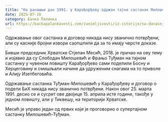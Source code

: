 ```yaml
---
title: "На данашњи дан 1991. у Карађорђеву одржан тајни састанак Милошевића и Туђмана"
date: 2025-07-10
category: Бачка Паланка
url: https://backapalankavesti.com/zanimljivosti/iz-istorije/na-danasnji-dan-1991-odrzan-tajni-sastanak-milosevica-i-tudjmana-u-karadjordjevu/
---
```


Одржавање овог састанка и договор никада нису званично потврђени, али су касније бројни извори саопштили да за то имају чврсте доказе.

Бивши председник Хрватске Стјепан Месић, 2018. је причао на ову тему и изјавио да су Слободан Милошевић и Фрањо Туђман на тајном састанку у чувеном ловишту Карађорђево сами поделили Босну и Херцеговину и смишљали начине да удруженим снагама на то приволе и Алију Изетбеговића.

Одржавање састанка Туђман-Милошевић у Карађорђеву и договор о подели БиХ никада нису званично потврђени. Након овог 25. марта 1991. десио се и сусрет ове двојице 15. априла исте године, такође у једном ловишту, али у Тиквешу, на територији Хрватске.

Месић је управо један од првих који је проговорио о супертајном састанку Милошевић-Туђман.
